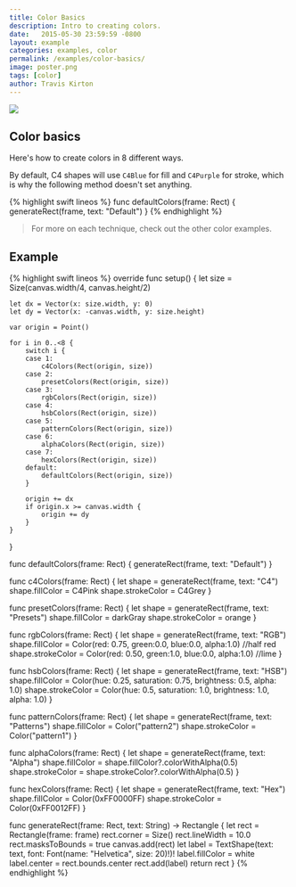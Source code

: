 ```yaml
---
title: Color Basics
description: Intro to creating colors.
date:   2015-05-30 23:59:59 -0800
layout: example
categories: examples, color
permalink: /examples/color-basics/
image: poster.png
tags: [color]
author: Travis Kirton
---
```

![](basics.png)

## Color basics
Here's how to create colors in 8 different ways. 

By default, C4 shapes will use `C4Blue` for fill and `C4Purple` for stroke, which is why the following method doesn't set anything.

{% highlight swift lineos %}
func defaultColors(frame: Rect) {
    generateRect(frame, text: "Default")
}
{% endhighlight %}

> For more on each technique, check out the other color examples.

## Example
{% highlight swift lineos %}
override func setup() {
    let size = Size(canvas.width/4, canvas.height/2)

    let dx = Vector(x: size.width, y: 0)
    let dy = Vector(x: -canvas.width, y: size.height)

    var origin = Point()

    for i in 0..<8 {
        switch i {
        case 1:
            c4Colors(Rect(origin, size))
        case 2:
            presetColors(Rect(origin, size))
        case 3:
            rgbColors(Rect(origin, size))
        case 4:
            hsbColors(Rect(origin, size))
        case 5:
            patternColors(Rect(origin, size))
        case 6:
            alphaColors(Rect(origin, size))
        case 7:
            hexColors(Rect(origin, size))
        default:
            defaultColors(Rect(origin, size))
        }

        origin += dx
        if origin.x >= canvas.width {
            origin += dy
        }
    }
}

func defaultColors(frame: Rect) {
    generateRect(frame, text: "Default")
}

func c4Colors(frame: Rect) {
    let shape = generateRect(frame, text: "C4")
    shape.fillColor = C4Pink
    shape.strokeColor = C4Grey
}

func presetColors(frame: Rect) {
    let shape = generateRect(frame, text: "Presets")
    shape.fillColor = darkGray
    shape.strokeColor = orange
}

func rgbColors(frame: Rect) {
    let shape = generateRect(frame, text: "RGB")
    shape.fillColor = Color(red: 0.75, green:0.0, blue:0.0, alpha:1.0) //half red
    shape.strokeColor = Color(red: 0.50, green:1.0, blue:0.0, alpha:1.0) //lime
}

func hsbColors(frame: Rect) {
    let shape = generateRect(frame, text: "HSB")
    shape.fillColor = Color(hue: 0.25, saturation: 0.75, brightness: 0.5, alpha: 1.0)
    shape.strokeColor = Color(hue: 0.5, saturation: 1.0, brightness: 1.0, alpha: 1.0)
}

func patternColors(frame: Rect) {
    let shape = generateRect(frame, text: "Patterns")
    shape.fillColor = Color("pattern2")
    shape.strokeColor = Color("pattern1")
}

func alphaColors(frame: Rect) {
    let shape = generateRect(frame, text: "Alpha")
    shape.fillColor = shape.fillColor?.colorWithAlpha(0.5)
    shape.strokeColor = shape.strokeColor?.colorWithAlpha(0.5)
}

func hexColors(frame: Rect) {
    let shape = generateRect(frame, text: "Hex")
    shape.fillColor = Color(0xFF0000FF)
    shape.strokeColor = Color(0xFF0012FF)
}

func generateRect(frame: Rect, text: String) -> Rectangle {
    let rect = Rectangle(frame: frame)
    rect.corner = Size()
    rect.lineWidth = 10.0
    rect.masksToBounds = true
    canvas.add(rect)
    let label = TextShape(text: text, font: Font(name: "Helvetica", size: 20)!)!
    label.fillColor = white
    label.center = rect.bounds.center
    rect.add(label)
    return rect
}
{% endhighlight %}

